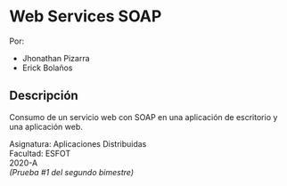 # Web Services SOAP
Por: 
* Jhonathan Pizarra
* Erick Bolaños
## Descripción
Consumo de un servicio web con SOAP en una aplicación de escritorio y una aplicación web.

Asignatura: Aplicaciones Distribuidas\
Facultad: ESFOT\
2020-A\
*(Prueba #1 del segundo bimestre)*
